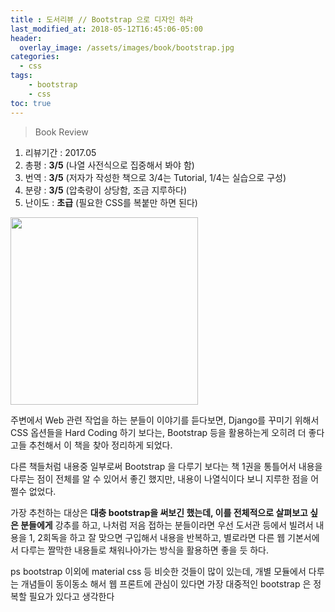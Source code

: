 ```yaml
---
title : 도서리뷰 // Bootstrap 으로 디자인 하라
last_modified_at: 2018-05-12T16:45:06-05:00
header:
  overlay_image: /assets/images/book/bootstrap.jpg
categories:
  - css
tags: 
    - bootstrap
    - css
toc: true    
---
```


> Book Review

1. 리뷰기간 : 2017.05 
2. 총평 : **3/5** (나열 사전식으로 집중해서 봐야 함)
3. 번역 : **3/5** (저자가 작성한 책으로 3/4는 Tutorial, 1/4는 실습으로 구성)
4. 분량 : **3/5** (압축량이 상당함, 조금 지루하다)
5. 난이도 : **초급** (필요한 CSS를 복붙만 하면 된다)

<img src="http://braverokmc.dothome.co.kr/include/ckupload/10e76211b1e7873af193f37d59df6055.png" width='300'>


주변에서 Web 관련 작업을 하는 분들이 이야기를 듣다보면, Django를 꾸미기 위해서 CSS 옵션들을 Hard Coding 하기 보다는, Bootstrap 등을 활용하는게 오히려 더 좋다고들 추천해서 이 책을 찾아 정리하게 되었다.

다른 책들처럼 내용중 일부로써 Bootstrap 을 다루기 보다는 책 1권을 통틀어서 내용을 다루는 점이 전체를 알 수 있어서 좋긴 했지만, 내용이 나열식이다 보니 지루한 점을 어쩔수 없었다.

가장 추천하는 대상은 **대충 bootstrap을 써보긴 했는데, 이를 전체적으로 살펴보고 싶은 분들에게** 강추를 하고, 나처럼 저음 접하는 분들이라면 우선 도서관 등에서 빌려서 내용을 1, 2회독을 하고 잘 맞으면 구입해서 내용을 반복하고, 별로라면 다른 웹 기본서에서 다루는 짤막한 내용들로 채워나아가는 방식을 활용하면 좋을 듯 하다.

ps bootstrap 이외에 material css 등 비슷한 것들이 많이 있는데, 개별 모듈에서 다루는 개념들이 동이동소 해서 웹 프론트에 관심이 있다면 가장 대중적인 bootstrap 은 정복할 필요가 있다고 생각한다